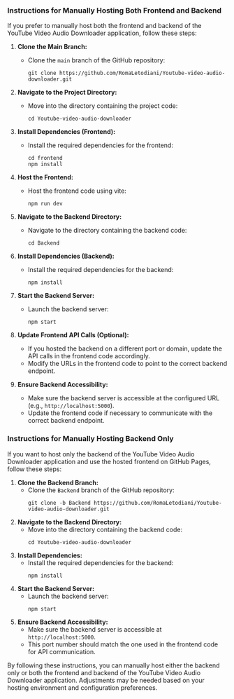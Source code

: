 ### Instructions for Manually Hosting Both Frontend and Backend

If you prefer to manually host both the frontend and backend of the YouTube Video Audio Downloader application, follow these steps:

1. **Clone the Main Branch:**
   - Clone the `main` branch of the GitHub repository:
     ```
     git clone https://github.com/RomaLetodiani/Youtube-video-audio-downloader.git
     ```
2. **Navigate to the Project Directory:**
   - Move into the directory containing the project code:
     ```
     cd Youtube-video-audio-downloader
     ```
3. **Install Dependencies (Frontend):**
   - Install the required dependencies for the frontend:
     ```
     cd frontend
     npm install
     ```
4. **Host the Frontend:**
   - Host the frontend code using vite:
     ```
     npm run dev
     ```
5. **Navigate to the Backend Directory:**
   - Navigate to the directory containing the backend code:
     ```
     cd Backend
     ```
6. **Install Dependencies (Backend):**
   - Install the required dependencies for the backend:
     ```
     npm install
     ```
7. **Start the Backend Server:**
   - Launch the backend server:
     ```
     npm start
     ```
8. **Update Frontend API Calls (Optional):**

   - If you hosted the backend on a different port or domain, update the API calls in the frontend code accordingly.
   - Modify the URLs in the frontend code to point to the correct backend endpoint.

9. **Ensure Backend Accessibility:**
   - Make sure the backend server is accessible at the configured URL (e.g., `http://localhost:5000`).
   - Update the frontend code if necessary to communicate with the correct backend endpoint.

### Instructions for Manually Hosting Backend Only

If you want to host only the backend of the YouTube Video Audio Downloader application and use the hosted frontend on GitHub Pages, follow these steps:

1. **Clone the Backend Branch:**
   - Clone the `Backend` branch of the GitHub repository:
     ```
     git clone -b Backend https://github.com/RomaLetodiani/Youtube-video-audio-downloader.git
     ```
2. **Navigate to the Backend Directory:**
   - Move into the directory containing the backend code:
     ```
     cd Youtube-video-audio-downloader
     ```
3. **Install Dependencies:**
   - Install the required dependencies for the backend:
     ```
     npm install
     ```
4. **Start the Backend Server:**
   - Launch the backend server:
     ```
     npm start
     ```
5. **Ensure Backend Accessibility:**
   - Make sure the backend server is accessible at `http://localhost:5000`.
   - This port number should match the one used in the frontend code for API communication.

By following these instructions, you can manually host either the backend only or both the frontend and backend of the YouTube Video Audio Downloader application. Adjustments may be needed based on your hosting environment and configuration preferences.
